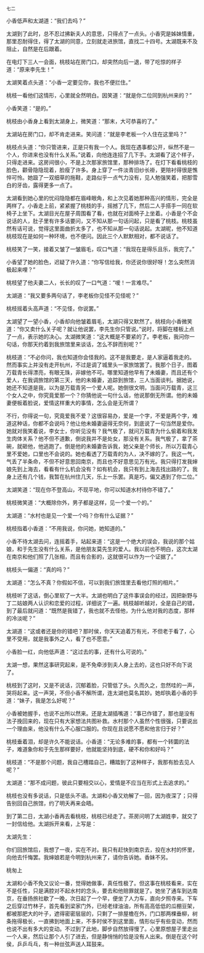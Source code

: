    七二 

   小香低声和太湖道：“我们去吗？”

   太湖到了此时，总不忍过拂新夫人的意思，只得点了一点头。小香究是姊妹情重，那里忍耐得住，得了太湖的同意，立刻就走进旅馆，直找二十四号。太湖既来不及阻止，自然是在后跟着。

   在电灯下三人一会面，桃枝站在房门口，却突然向后一退，带了吃惊的样子道：“原来李先生！”

   太湖笑着点头道：“小香一定要见你，我也不便拦住。”

   桃枝一看他们这情形，心里就全然明白。因笑道：“就是你二位同到杭州来的？”

   小香笑道：“是的。”

   桃枝由小香身上看到太湖身上，微笑道：“那末，大可恭喜的了。”

   太湖站在房门口，却不肯走进来。笑问道：“就是李老板一个人住在这里吗？”

   桃枝点头道：“你只管进来，正是只有我一个人。我现在遇事都公开，纵然不是一个人，你进来也没有什么关系。”说着，向他连连招了几下手。太湖看了这个样子，只得走进来。这房间很小，不是上次那家旅馆里，那种排场了。在灯下看看桃枝的脸色，颧骨隐隐现着，脸瘦了许多。身上穿了一件淡青旧纱长褂，更陪衬得很是憔悴可怜。她趿了一双细草的拖鞋，走路似乎一点气力没有，见人勉强笑着，把那雪白的牙齿，露得更多一点了。

   太湖看到她心里的忧闷隐隐都在眉峰眼角，和上次见着她那种高兴的情形，完全是两样了。小香走上前，紧紧握了桃枝的手，摇撼了几下，然后二人手搭手一同在软椅子上坐下。太湖目光在屋子周围看了看，也就在对面椅子上坐着。小香是个不会说话的人，肚子里有许多话要问，又不知从那一句话问起，只是看了桃枝。桃枝虽然有话可说，觉得这里面曲折太多了，也不知从那一句话说起。太湖昵，他不知道桃枝现在是如何一种环境，也不便问。因此三个人默默相对，都不说话了。

   桃枝笑了一笑，接着又皱了一皱眉毛，叹口气道：“我现在是得乐且乐，我完了。”

   小香望了她的脸色，迟疑了许久道：“你写信给我，你还说你很好呀！怎么突然消极起来哩？”

   桃枝望了他夫妻二人，长长的叹了一口气道：“嗳！一言难尽。”

   太湖道：“我又要多两句话了，李老板你见怪不见怪呢？”

   桃枝摇着头高声道：“不见怪，你说罢。”

   太湖望了一望小香，小香却向他皱着眉毛，太湖只得又默然了。桃枝向小香微笑道：“你又卖什么关子呢？就让他说罢，李先生你只管说。”说时，将脚在楼板上点了一点，表示她的决心。太湖微笑道：“这大概是不要紧的了。李老板，我问你一句话，你那天约着到我旅馆里来谈话，怎么不辞而别呢？”

   桃枝道：“不必你问，我也知道你会怪我的。这不是我要走，是人家逼着我走的。然而事实上并没有走开杭州，不过是调了城里头一家旅馆罢了。我那个日子，图着万载青长得漂亮，有眼无珠，非嫁他不可。哪里知道他早有了未婚妻，而且还有个爱人，在我调旅馆的第三天，他的未婚妻，追踪到旅馆，三人当面谈判。据她说，她还不知道是我，以为是万载青另一个爱人呢。她倒很文明，当面问万载青，这三个女人之中，你究竟爱那一个？你猜他说一句什么话，他说那倒无所谓。他的未婚妻便板着脸说，爱情这样重大的事情，怎么会是无所谓？

   不行，你得说一句，究竟爱我不爱？这很容易办，爱是一个字，不爱是两个字，难道这种话，你都不会说吗？他让他未婚妻逼得无奈何，到底说了一句当然是爱你。她就对我笑着说，李女士，你听见没有？我气极了，就问万载青为什么偷着和我发生肉体关系？他不但不道歉，倒说我并不是处女，那没有关系。我气极了，拿了茶碗，就砸他，他逃跑了。倒是他的未婚妻告诉我，她父亲是个师长，所以万载青心里不爱她，口里也不会说的。她也看透了万载青的为人，决不嫁的了。我这一气，气丢了半条命，不但不好意思回南京，而且也不好意思见万有光。我只得打发我婶娘先到上海去，看看有什么机会没有？如有机会，我只有到上海去找出路的了。我身上还有几个钱，我暂在杭州住几天，乐上一乐罢。真是巧，偏又遇到了你二位。”

   太湖笑道：“现在你不登高山，不现平地，你可以知道水村待你不错了。”

   桃枝微笑道：“大概除你外，男子都是这样，见一个爱一个的。”

   太湖道：“水村也是见一个爱一个吗？你有什么证据？”

   桃枝指着小香道：“不用我说，你问她，她知道的。”

   小香不待太湖去问，连摇着手，站起来道：“这是一个绝大的误会，我说的那个姑娘，和于先生没有什么关系，是他朋友莫先生的爱人。我以前也不明白，这次太湖在南京和他们照了几张相，而且有合影的，这就很可以作为一个证据了。”

   桃枝头一偏道：“真的吗？”

   太湖道：“怎么不真？你假如不信，可以到我们旅馆里去看他灯照的相片。”

   桃枝听了这话，倒心里软了一大半。太湖也明白了这件事误会的经过，因把新野与丁二姑娘两人认识和恋爱的过程，详细说了一遍。桃枝越听越对，全是自己的错，到了最后就问道：“既然是我错了，我也就不去怪他，为什么他对我的态度，那样的冷淡呢？”

   太湖道：“这或者还是你的错吧？那时侯，你天天追着万有光，不但老于看了，心里不受用，就是我事外之人，看了也不愿意。”

   小香脸一红，向他低声道：“这过去的事，还有什么可说的。”

   太湖一想，果然这事研究起来，是不免牵涉到夫人身上去的，这也只好不向下说了。

   桃枝到了这时，又是不说话，沉郁着脸，只管低了头。久而久之，忽然哇的一声，哭将起来。这一声哭，不但小香不解所谓，连太湖也莫名其妙。她却执着小香的手道：“妹子，我是怎么好呢？”

   小香被她握手，也说不出所以然来。还是太湖插嘴道：“事已作错了，那也是没有法子挽回来的，现在只有大家想法共图补救。水村那个人虽然个性很强，只要说出一个理由来，他没有什么不心服口服的。你现在且说愿不愿和他言归于好？”

   桃枝垂着泪，却是许久不能说话。小香道：“无论多难的事，都有一个转圜的法子，难道象你和于先生那样要好，他就能坚持到底，硬不和你和好吗？”

   桃枝道：“不是那个问题，我自己槽踏自己，糟踏到了这种样子，我那有脸去见人呢？”

   太湖道：“那不成问题，彼此只要相交以心，爱情是不应当在形式上去追求的。”

   桃枝也没有多说话，只是低头不语。太湖和小香又劝解了一回，因为夜深了；只得告别回自己旅馆，约了明夭再来会晤。

   到了第二日，太湖小香再去看桃枝，桃枝已经走了。茶房问明了太湖姓李，就交了一封信给他。太湖拆开来看，上写是：

   太湖先生：

   你们回旅馆后，我想了一夜，实在不对。我只有赶快到南京去，投在水村的怀里，向他去忏悔罢。我婶娘若是今明到杭州来了，请你告诉她。香妹不另。

   桃匆上

   太湖和小香不免又议论一番，觉得她做事，真任性极了。但这事在桃枝看来，实在不是任性，只是满腔对不起水村的念头，要去和他赔罪就是了。她坐了通车到达南京，在垂扬旅社歇了一晚，次日起了一个早，便坐了人力车，直向夕照寺来。下车之后穿过竹林子，首先看到梁家门外，已经老绿油油，所有高高低低的瓜棚豆架，都被那肥大的叶子，遮得密密层层的，只剩了一排屋檐在外，门口那两棵垂柳，树条拖得极长，一直拂到地面上来，不多时侯不到这里面，情形似乎有些变动，然而也说不出有多大的变动。不过到了此地，脚步自然放得慢了。心里原想屋子里走出一个人来，然后让那个人引了进去，但是静悄悄的恰是没有人出来。倒是在这个时侯，乒乒乓乓，有一种丝弦声送人耳鼓来。

